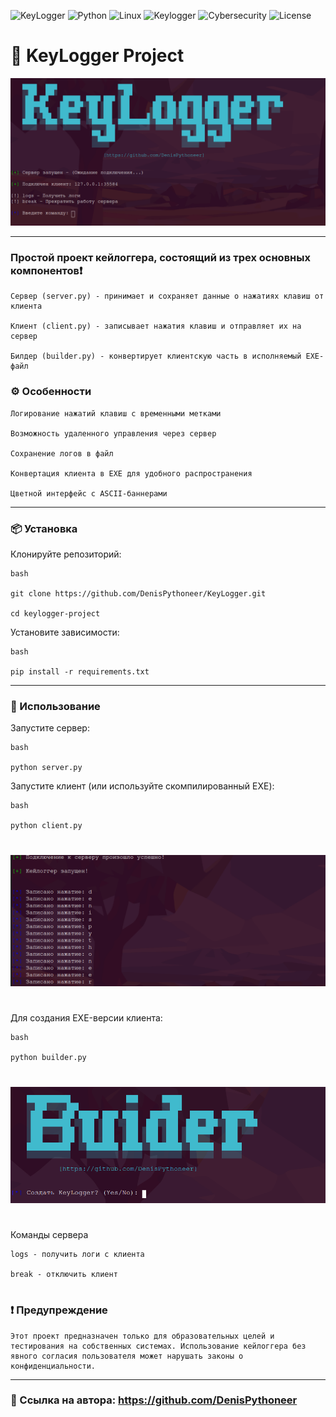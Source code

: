 ![KeyLogger](https://img.shields.io/badge/Version-2.0-blue)
![Python](https://img.shields.io/badge/Python-3.9+-green)
![Linux](https://img.shields.io/badge/Linux-Fedora%20%7C%20Arch%20%7C%20Kali-blue)
![Keylogger](https://img.shields.io/badge/Keylogger-Research%20Only-red)
![Cybersecurity](https://img.shields.io/badge/Cybersecurity-Pentesting-red)
![License](https://img.shields.io/badge/License-MIT-blue)

# 🐍 KeyLogger Project

![Скриншот интерфейса server.py](https://raw.githubusercontent.com/DenisPythoneer/KeyLogger/main/image/screenshotOne.png)

---

### Простой проект кейлоггера, состоящий из трех основных компонентов❗

    Сервер (server.py) - принимает и сохраняет данные о нажатиях клавиш от клиента

    Клиент (client.py) - записывает нажатия клавиш и отправляет их на сервер

    Билдер (builder.py) - конвертирует клиентскую часть в исполняемый EXE-файл

### ⚙️ Особенности

    Логирование нажатий клавиш с временными метками

    Возможность удаленного управления через сервер

    Сохранение логов в файл

    Конвертация клиента в EXE для удобного распространения

    Цветной интерфейс с ASCII-баннерами

---

### 📦 Установка

Клонируйте репозиторий:

    bash

    git clone https://github.com/DenisPythoneer/KeyLogger.git
    
    cd keylogger-project

Установите зависимости:

    bash

    pip install -r requirements.txt

---

### 🚀 Использование

Запустите сервер:

    bash

    python server.py

Запустите клиент (или используйте скомпилированный EXE):
      
    bash

    python client.py

#

![Скриншот интерфейса client.py](https://raw.githubusercontent.com/DenisPythoneer/KeyLogger/main/image/ScreenshotTwo.png)

#

Для создания EXE-версии клиента:
    
    bash

    python builder.py

#

![Скриншот интерфейса builder.py](https://raw.githubusercontent.com/DenisPythoneer/KeyLogger/main/image/screenshotThree.png)

#

Команды сервера

    logs - получить логи с клиента

    break - отключить клиент

#

### ❗ Предупреждение

    Этот проект предназначен только для образовательных целей и тестирования на собственных системах. Использование кейлоггера без явного согласия пользователя может нарушать законы о конфиденциальности.

---

### 🔗 Ссылка на автора: https://github.com/DenisPythoneer
